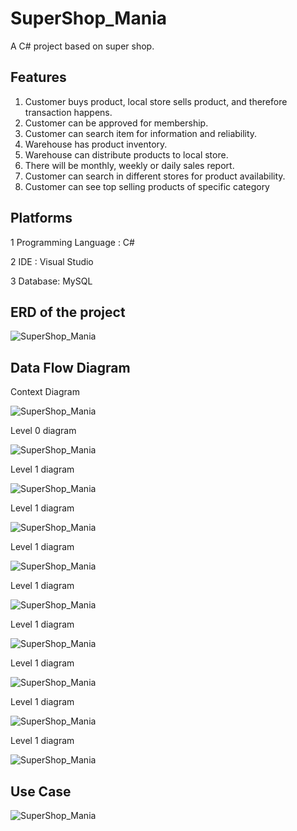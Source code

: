 # SuperShop_Mania
A C# project based on super shop.

## Features

1.	Customer buys product, local store sells product, and therefore transaction happens.
2.	Customer can be approved for membership.
3.	Customer can search item for information and reliability.
4.	Warehouse has product inventory.
5.	Warehouse can distribute products to local store.
6.	There will be monthly, weekly or daily sales report.
7.	Customer can search in different stores for product availability.
8.	Customer can see top selling products of specific category

## Platforms

1	Programming Language :  C#

2	IDE :  Visual Studio

3	Database:  MySQL

## ERD of the project

![SuperShop_Mania](Images/ERD.jpg)

## Data Flow Diagram

Context Diagram

![SuperShop_Mania](Images/Context_Diagram.jpg)

Level 0 diagram
        
![SuperShop_Mania](Images/Level_0_Diagram.jpg)

Level 1 diagram

![SuperShop_Mania](Images/Level_1_Diagram.jpg)

Level 1 diagram

![SuperShop_Mania](Images/Level_1_Diagram_2.jpg)

Level 1 diagram

![SuperShop_Mania](Images/Level_1_Diagram_3.jpg)

Level 1 diagram

![SuperShop_Mania](Images/Level_1_Diagram_4.jpg)

Level 1 diagram

![SuperShop_Mania](Images/Level_1_Diagram_5.jpg)

Level 1 diagram

![SuperShop_Mania](Images/Level_1_Diagram_6.jpg)

Level 1 diagram

![SuperShop_Mania](Images/Level_1_Diagram_7.jpg)

Level 1 diagram

![SuperShop_Mania](Images/Level_1_Diagram_8.jpg)

## Use Case

![SuperShop_Mania](Images/Use_Case.jpg)



